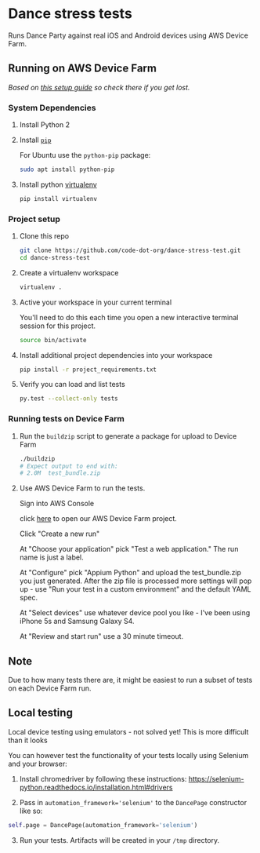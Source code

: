 # Dance stress tests

Runs Dance Party against real iOS and Android devices using AWS Device Farm.

## Running on AWS Device Farm

_Based on [this setup guide](https://github.com/aws-samples/aws-device-farm-sample-web-app-using-appium-python) so check there if you get lost._

### System Dependencies

1. Install Python 2

1. Install [`pip`](https://pip.pypa.io/en/stable/installing/)
   
   For Ubuntu use the `python-pip` package:
   ```bash
   sudo apt install python-pip
   ```
   
1. Install python [virtualenv](https://pypi.org/project/virtualenv/)

   ```bash
   pip install virtualenv
   ```

### Project setup

1. Clone this repo

   ```bash
   git clone https://github.com/code-dot-org/dance-stress-test.git
   cd dance-stress-test
   ```

1. Create a virtualenv workspace

   ```bash
   virtualenv .
   ```
   
1. Active your workspace in your current terminal

   You'll need to do this each time you open a new interactive terminal session for this project.
   
   ```bash
   source bin/activate
   ```
   
1. Install additional project dependencies into your workspace

   ```bash
   pip install -r project_requirements.txt
   ```
   
1. Verify you can load and list tests

   ```bash
   py.test --collect-only tests
   ```

### Running tests on Device Farm

1. Run the `buildzip` script to generate a package for upload to Device Farm

    ```bash
    ./buildzip
    # Expect output to end with:
    # 2.0M	test_bundle.zip
    ```
    
2. Use AWS Device Farm to run the tests.

   Sign into AWS Console
   
   click  [here](https://us-west-2.console.aws.amazon.com/devicefarm/home?region=us-east-1#/projects/f720d748-5279-410f-8144-a6c7be46fd63/runs) to open our AWS Device Farm project.

   Click "Create a new run"
   
   At "Choose your application" pick "Test a web application."  The run name is just a label.
   
   At "Configure" pick "Appium Python" and upload the test_bundle.zip you just generated.  After the zip file is processed more settings will pop up - use "Run your test in a custom environment" and the default YAML spec.
   
   At "Select devices" use whatever device pool you like - I've been using iPhone 5s and Samsung Galaxy S4.
   
   At "Review and start run" use a 30 minute timeout.

## Note
Due to how many tests there are, it might be easiest to run a subset of tests on each Device Farm run.

## Local testing

Local device testing using emulators - not solved yet! This is more difficult than it looks

You can however test the functionality of your tests locally using Selenium and your browser:

1. Install chromedriver by following these instructions: https://selenium-python.readthedocs.io/installation.html#drivers

2. Pass in `automation_framework='selenium'` to the `DancePage` constructor like so:
```python
self.page = DancePage(automation_framework='selenium')
```

3. Run your tests. Artifacts will be created in your `/tmp` directory.
